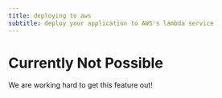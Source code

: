 ```yaml
---
title: deploying to aws
subtitle: deploy your application to AWS's lambda service
---
```


# Currently Not Possible

We are working hard to get this feature out!
